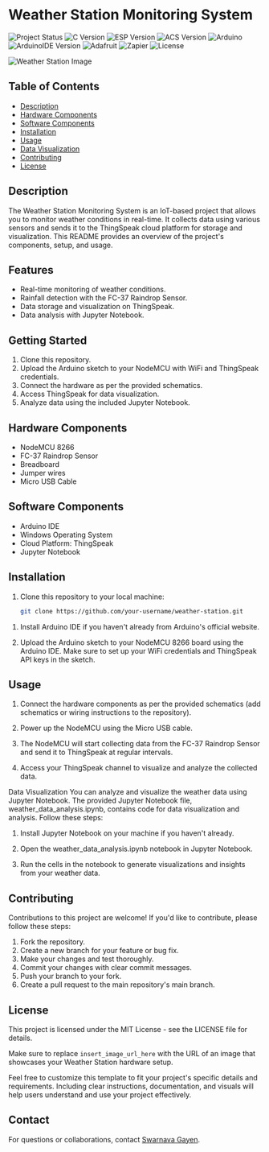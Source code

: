 # Weather Station Monitoring System

![Project Status](https://img.shields.io/badge/Status-Completed-success.svg)
![C Version](https://img.shields.io/badge/C17-blue.svg)
![ESP Version](https://img.shields.io/badge/ESP8266-yellow.svg)
![ACS Version](https://img.shields.io/badge/ACS712-red.svg)
![Arduino](https://img.shields.io/badge/Arduino-UNO-lightgreen.svg)
![ArduinoIDE Version](https://img.shields.io/badge/ArduinoIDE-2.1.1-grey.svg)
![Adafruit](https://img.shields.io/badge/AdafruitIO-black.svg)
![Zapier](https://img.shields.io/badge/Zapier-orange.svg)
![License](https://img.shields.io/badge/License-MIT-red.svg)


![Weather Station Image](https://user-images.githubusercontent.com/83889037/265812357-5ac1a871-d814-44b7-9641-197e8cdf0aca.png)

## Table of Contents
- [Description](#description)
- [Hardware Components](#hardware-components)
- [Software Components](#software-components)
- [Installation](#installation)
- [Usage](#usage)
- [Data Visualization](#data-visualization)
- [Contributing](#contributing)
- [License](#license)


## Description
The Weather Station Monitoring System is an IoT-based project that allows you to monitor weather conditions in real-time. It collects data using various sensors and sends it to the ThingSpeak cloud platform for storage and visualization. This README provides an overview of the project's components, setup, and usage.


## Features

- Real-time monitoring of weather conditions.
- Rainfall detection with the FC-37 Raindrop Sensor.
- Data storage and visualization on ThingSpeak.
- Data analysis with Jupyter Notebook.


## Getting Started

1. Clone this repository.
2. Upload the Arduino sketch to your NodeMCU with WiFi and ThingSpeak credentials.
3. Connect the hardware as per the provided schematics.
4. Access ThingSpeak for data visualization.
5. Analyze data using the included Jupyter Notebook.


## Hardware Components
- NodeMCU 8266
- FC-37 Raindrop Sensor
- Breadboard
- Jumper wires
- Micro USB Cable

## Software Components
- Arduino IDE
- Windows Operating System
- Cloud Platform: ThingSpeak
- Jupyter Notebook

## Installation
1. Clone this repository to your local machine:

   ```bash
   git clone https://github.com/your-username/weather-station.git


1) Install Arduino IDE if you haven't already from Arduino's official website.

2) Upload the Arduino sketch to your NodeMCU 8266 board using the Arduino IDE. Make sure to set up your WiFi credentials and ThingSpeak API keys in the sketch.



## Usage
1) Connect the hardware components as per the provided schematics (add schematics or wiring instructions to the repository).

2) Power up the NodeMCU using the Micro USB cable.

3) The NodeMCU will start collecting data from the FC-37 Raindrop Sensor and send it to ThingSpeak at regular intervals.

4) Access your ThingSpeak channel to visualize and analyze the collected data.

Data Visualization
You can analyze and visualize the weather data using Jupyter Notebook. The provided Jupyter Notebook file, weather_data_analysis.ipynb, contains code for data visualization and analysis. Follow these steps:

1) Install Jupyter Notebook on your machine if you haven't already.

2) Open the weather_data_analysis.ipynb notebook in Jupyter Notebook.

3) Run the cells in the notebook to generate visualizations and insights from your weather data.

## Contributing
Contributions to this project are welcome! If you'd like to contribute, please follow these steps:

1) Fork the repository.
2) Create a new branch for your feature or bug fix.
3) Make your changes and test thoroughly.
4) Commit your changes with clear commit messages.
5) Push your branch to your fork.
6) Create a pull request to the main repository's main branch.


## License
This project is licensed under the MIT License - see the LICENSE file for details.


Make sure to replace `insert_image_url_here` with the URL of an image that showcases your Weather Station hardware setup.

Feel free to customize this template to fit your project's specific details and requirements. Including clear instructions, documentation, and visuals will help users understand and use your project effectively.


## Contact

For questions or collaborations, contact [Swarnava Gayen](swarnavagayen@email.com).











